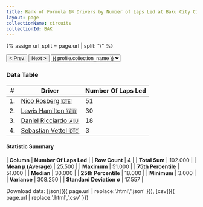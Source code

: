 ```yaml
---
title: Rank of Formula 1® Drivers by Number of Laps Led at Baku City Circuit
layout: page
collectionName: circuits
collectionId: BAK
---
```


{% assign url_split = page.url | split: "/" %}
<div id="collection-navigation">
<button onclick="selector.options[selector.selectedIndex-1].value && (window.location = selector.options[selector.selectedIndex-1].value);">&lt; Prev</button>
<button onclick="selector.options[selector.selectedIndex+1].value && (window.location = selector.options[selector.selectedIndex+1].value);">Next &gt;</button>
<select id="selector" onchange="this.options[this.selectedIndex].value && (window.location = this.options[this.selectedIndex].value);">
  {% for collectionId in site.data[page.collectionName].refs %}
    {% if collectionId == page.collectionId %}
      {% assign selected = "selected" %}
    {% else %}
      {% assign selected = "" %}
    {% endif %}
    {% assign profile = site.data[page.collectionName][collectionId].profile %}
    <option value="/f1/{{ page.collectionName }}/{{ collectionId }}/{{ url_split[4] }}" {{ selected }}>{{ profile.collection_name }}</option>
  {% endfor %}
</select>
</div>

<canvas id="chart" width="400" height="180"></canvas>
<script>
var data = {
  "labels" : [
    "Nico Rosberg",
    "Lewis Hamilton",
    "Daniel Ricciardo",
    "Sebastian Vettel"
  ],
  "datasets" : [
    {
      "label" : "Number Of Laps Led",
      "data" : [
        51,
        30,
        18,
        3
      ],
      "borderColor" : [
        "#1D181E",
        "#1D181E",
        "#1D181E",
        "#1D181E"
      ],
      "borderWidth" : 1,
      "backgroundColor" : [
        "#9C8E8D",
        "#9C8E8D",
        "#9C8E8D",
        "#9C8E8D"
      ]
    }
  ]
};
var options = {
  legend: {
    display: false
  },
  scales: {
    xAxes: [{
      ticks: {
        beginAtZero: true,
        maxRotation: 180,
        display: window.innerWidth > 800
      }
    }],
    yAxes: [{
      ticks: {
        beginAtZero: true
      }
    }]
  },
  onResize: function(chart, size) {
    chart.options.scales.xAxes[0].ticks.display = size.width > 800;
  }
};
var chart = new Chart("chart", {
    data: data,
    type: 'bar',
    options: options
});
</script>



### Data Table

| # | Driver | Number Of Laps Led |
|--|--|--|
| 1. | [Nico Rosberg 🇩🇪](/f1/drivers/rosberg) | 51 |
| 2. | [Lewis Hamilton 🇬🇧](/f1/drivers/hamilton) | 30 |
| 3. | [Daniel Ricciardo 🇦🇺](/f1/drivers/ricciardo) | 18 |
| 4. | [Sebastian Vettel 🇩🇪](/f1/drivers/vettel) | 3 |

#### Statistic Summary

| **Column** | **Number Of Laps Led** |
| **Row Count** | 4 |
| **Total Sum** | 102.000 |
| **Mean μ (Average)** | 25.500 |
| **Maximum** | 51.000 |
| **75th Percentile** | 51.000 |
| **Median** | 30.000 |
| **25th Percentile** | 18.000 |
| **Minimum** | 3.000 |
| **Variance** | 308.250 |
| **Standard Deviation σ** | 17.557 |

Download data: [json]({{ page.url | replace:'.html','.json' }}), [csv]({{ page.url | replace:'.html','.csv' }})
